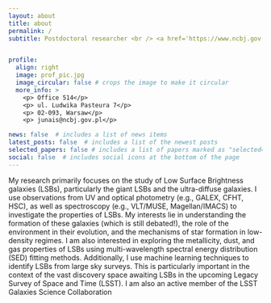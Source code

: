 ```yaml
---
layout: about
title: about
permalink: /
subtitle: Postdoctoral researcher <br /> <a href='https://www.ncbj.gov.pl/en/bp4'>NCBJ, Poland</a> <br /> <hr>


profile:
  align: right
  image: prof_pic.jpg
  image_circular: false # crops the image to make it circular
  more_info: >
    <p> Office 514</p>
    <p> ul. Ludwika Pasteura 7</p>
    <p> 02-093, Warsaw</p>
    <p> junais@ncbj.gov.pl</p>

news: false  # includes a list of news items
latest_posts: false  # includes a list of the newest posts
selected_papers: false # includes a list of papers marked as "selected={true}"
social: false  # includes social icons at the bottom of the page
---
```

<!-- I am interested in studying low surface brightness galaxies (LSBs). Their formation and evolution are still debated questions in the extragalactic community. I use observational data (UV, optical) of LSBs, in combination with galaxy evolution models to constrain their properties (e.g., star formation, environmental interactions). During my postdoc at NCBJ, I am working with the ASTROdust group (led by Katarzyna Małek) to characterize the dust attenuation in a large sample of galaxies observed by Herschel. I am also an active member of the LSST Galaxies Science Collaboration, with a special focus on low surface brightness science. -->

My research primarily focuses on the study of Low Surface Brightness galaxies (LSBs), particularly the giant LSBs and the ultra-diffuse galaxies. I use observations from UV and optical photometry (e.g., GALEX, CFHT, HSC), as well as spectroscopy (e.g., VLT/MUSE, Magellan/IMACS) to investigate the properties of LSBs. My interests lie in understanding the formation of these galaxies (which is still debated!), the role of the environment in their evolution, and the mechanisms of star formation in low-density regimes. I am also interested in exploring the metallicity, dust, and gas properties of LSBs using multi-wavelength spectral energy distribution (SED) fitting methods. Additionally, I use machine learning techniques to identify LSBs from large sky surveys. This is particularly important in the context of the vast discovery space awaiting LSBs in the upcoming Legacy Survey of Space and Time (LSST). I am also an active member of the LSST Galaxies Science Collaboration
<!-- [LSST Galaxies Science Collaboration](https://sites.google.com/view/lsstgsc). -->
